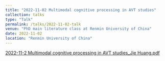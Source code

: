 ```yaml
---
title: "2022-11-02 Multimodal cognitive processing in AVT studies"
collection: talks
type: "Talk"
permalink: /talks/2022-11-02-talk
venue: "PhD main literature class at Renmin University of China"
date: 2022-11-02
location: "Renmin University of China"
---
```


[2022-11-2 Multimodal cognitive processing in AVT studies_Jie Huang.pdf](2022-11-2_PhD_main_lit.pdf)
